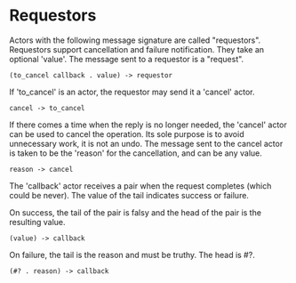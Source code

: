 # Requestors

Actors with the following message signature are called "requestors". Requestors
support cancellation and failure notification. They take an optional 'value'.
The message sent to a requestor is a "request".

    (to_cancel callback . value) -> requestor

If 'to_cancel' is an actor, the requestor may send it a 'cancel' actor.

    cancel -> to_cancel

If there comes a time when the reply is no longer needed, the 'cancel' actor can
be used to cancel the operation. Its sole purpose is to avoid unnecessary work,
it is not an undo. The message sent to the cancel actor is taken to be
the 'reason' for the cancellation, and can be any value.

    reason -> cancel

The 'callback' actor receives a pair when the request completes (which could be
never). The value of the tail indicates success or failure.

On success, the tail of the pair is falsy and the head of the pair is the
resulting value.

    (value) -> callback

On failure, the tail is the reason and must be truthy. The head is #?.

    (#? . reason) -> callback
